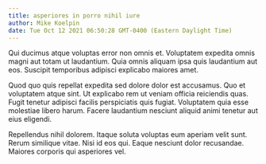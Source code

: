 ```yaml
---
title: asperiores in porro nihil iure
author: Mike Koelpin
date: Tue Oct 12 2021 06:50:28 GMT-0400 (Eastern Daylight Time)
---
```

Qui ducimus atque voluptas error non omnis et. Voluptatem expedita omnis magni aut totam ut laudantium. Quia omnis aliquam ipsa quis laudantium aut eos. Suscipit temporibus adipisci explicabo maiores amet.

 Quod quo quis repellat expedita sed dolore dolor est accusamus. Quo et voluptatem atque sint. Ut explicabo rem ut veniam officia reiciendis quas. Fugit tenetur adipisci facilis perspiciatis quis fugiat. Voluptatem quia esse molestiae libero harum. Facere laudantium nesciunt aliquid animi tenetur aut eius eligendi.

 Repellendus nihil dolorem. Itaque soluta voluptas eum aperiam velit sunt. Rerum similique vitae. Nisi id eos qui. Eaque nesciunt dolor recusandae. Maiores corporis qui asperiores vel.
